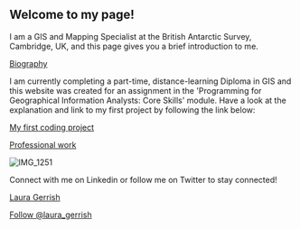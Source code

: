 ## Welcome to my page!

I am a GIS and Mapping Specialist at the British Antarctic Survey, Cambridge, UK, and this page gives you a brief introduction to me.

[Biography](biography.md)

I am currently completing a part-time, distance-learning Diploma in GIS and this website was created for an assignment in the 'Programming for Geographical Information Analysts: Core Skills' module. Have a look at the explanation and link to my first project by following the link below:   

[My first coding project](my_first_code.md)


[Professional work](Professional_work.md)

![IMG_1251](https://user-images.githubusercontent.com/55357394/66609572-59369980-ebb1-11e9-913d-18e9f84d974c.JPG)


Connect with me on Linkedin or follow me on Twitter to stay connected! 

<script type="text/javascript" src="https://platform.linkedin.com/badges/js/profile.js" async defer></script>
<div class="LI-profile-badge"  data-version="v1" data-size="medium" data-locale="en_US" data-type="horizontal" data-theme="dark" data-vanity="laura-gerrish-8736a7108"><a class="LI-simple-link" href='https://uk.linkedin.com/in/laura-gerrish-8736a7108?trk=profile-badge'>Laura Gerrish</a></div>

<a href="https://twitter.com/laura_gerrish?ref_src=twsrc%5Etfw" class="twitter-follow-button" data-show-count="false">Follow @laura_gerrish</a><script async src="https://platform.twitter.com/widgets.js" charset="utf-8"></script>   
